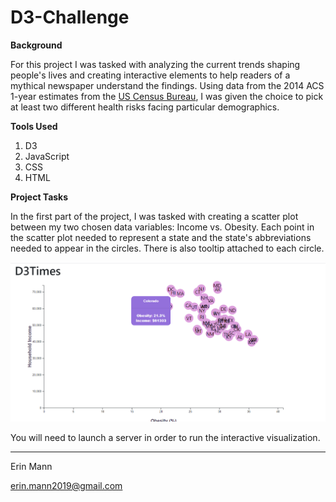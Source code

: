 # D3-Challenge

**Background**

For this project I was tasked with analyzing the current trends shaping people's lives and creating interactive elements to help readers of a mythical newspaper understand the findings. Using data from the 2014 ACS 1-year estimates from the [US Census Bureau](https://data.census.gov/cedsci/), I was given the choice to pick at least two different health risks facing particular demographics.

**Tools Used**

1. D3
2. JavaScript
3. CSS
4. HTML

**Project Tasks**

In the first part of the project, I was tasked with creating a scatter plot between my two chosen data variables: Income vs. Obesity. Each point in the scatter plot needed to represent a state and the state's abbreviations needed to appear in the circles. There is also tooltip attached to each circle. 

![](https://github.com/erinmann12/D3-Challenge/blob/main/D3_data_journalism/images/staticchart_tooltip.png)

You will need to launch a server in order to run the interactive visualization.

--------------------------------------------------------------------------------------------------------------

Erin Mann

erin.mann2019@gmail.com